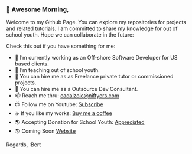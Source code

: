 ### 👋 Awesome Morning,

Welcome to my Github Page. You can explore my repositories for projects and related tutorials.
I am committed to share my knowledge for out of school youth.
Hope we can collaborate in the future:

Check this out if you have something for me:

- 🔭 I’m currently working as an Off-shore Software Developer for US based clients.
- 🌱 I’m teaching out of school youth.
- 🤔 You can hire me as as Freelance private tutor or commissioned projects.
- 💬 You can hire me as a Outsource Dev Consultant.
- 📫 Reach me thru: cadalzolc@niftyers.com
- 📺 Follow me on Youtube: [Subscribe](https://www.youtube.com/channel/UCPFQSGhiYuOnJ72bRzuKFTA)
- ☕️ If you like my works: [Buy me a coffee](https://www.buymeacoffee.com/cadalzolc)
- 🌎 Accepting Donation for School Youth: [Appreciated](https://www.paypal.com/donate?hosted_button_id=7PRL64NB79C72)
- 🌎 Coming Soon [Website](https://niftyers.com)

Regards,
:Bert
